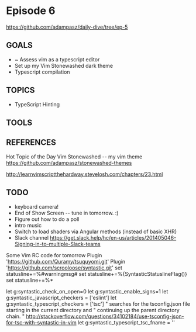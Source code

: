 
# Episode 6
https://github.com/adampasz/daily-dive/tree/ep-5

## GOALS
* ~ Assess vim as a typescript editor
* Set up my Vim Stonewashed dark theme
* Typescript compilation

## TOPICS
* TypeScript Hinting

## TOOLS

## REFERENCES
Hot Topic of the Day
Vim Stonewashed -- my vim theme
https://github.com/adampasz/stonewashed-themes

http://learnvimscriptthehardway.stevelosh.com/chapters/23.html

## TODO
* keyboard camera!
* End of Show Screen -- tune in tomorrow. :)
* Figure out how to do a poll
* intro music
* Switch to load shaders via Angular methods (instead of basic XHR)
* Slack channel https://get.slack.help/hc/en-us/articles/201405046-Signing-in-to-multiple-Slack-teams

Some Vim RC code for tomorrow
Plugin 'https://github.com/Quramy/tsuquyomi.git'
Plugin 'https://github.com/scrooloose/syntastic.git'
set statusline+=%#warningmsg#
set statusline+=%{SyntasticStatuslineFlag()}
set statusline+=%*

let g:syntastic_check_on_open=0
let g:syntastic_enable_signs=1
let g:syntastic_javascript_checkers = ['eslint']
let g:syntastic_typescript_checkers = ['tsc']
" searches for the tsconfig.json file starting in the current directory and
" continuing up the parent directory chain.
" http://stackoverflow.com/questions/34102184/use-tsconfig-json-for-tsc-with-syntastic-in-vim
let g:syntastic_typescript_tsc_fname = ''
